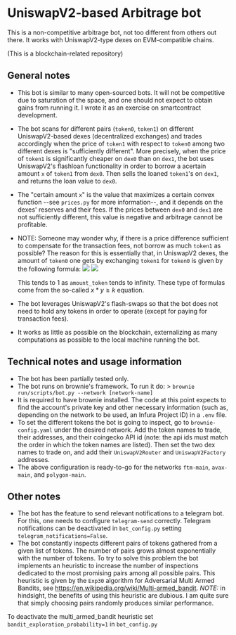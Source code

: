 # UniswapV2-based Arbitrage bot

This is a non-competitive arbitrage bot, not too different from others out there. It works with UniswapV2-type dexes on EVM-compatible chains.

(This is a blockchain-related repository)

## General notes
- This bot is similar to many open-sourced bots. It will not be competitive due to saturation of the space, and one should not expect to obtain gains from running it. I wrote it as an exercise on smartcontract development.
- The bot scans for different pairs (`token0`, `token1`) on different UniswapV2-based dexes (decentralized exchanges) and trades accordingly when the price of `token1` with respect to `token0` among two different dexes is "sufficiently different". More precisely, when the price of `token1` is significantly cheaper on `dex0` than on `dex1`, the bot uses UniswapV2's flashloan functionality in order to borrow a acertain amount `x` of `token1` from `dex0`. Then sells the loaned `token1`'s on `dex1`, and returns the loan value to `dex0`.
- The "certain amount `x`" is the value that maximizes a certain convex function --see `prices.py` for more information--, and it depends on the dexes' reserves and their fees. If the prices between `dex0` and `dex1` are not sufficiently different, this value is negative and arbitrage cannot be profitable.
- NOTE: Someone may wonder why, if there is a price difference sufficient to compensate for the transaction fees, not borrow as much `token1` as possible? The reason for this is essentially that, in UniswapV2 dexes, the amount of `token0` one gets by exchanging `token1` for `token0` is given by the following formula:
    <img src="https://render.githubusercontent.com/render/math?mathamount\_token1* (1-fees) \frac{ reserves\_token0 } { reserves\_token1 + amount\_token1*(1-fees) }">
    <img src="https://latex.codecogs.com/gif.latex?amount\_token1* (1-fees) \frac{ reserves\_token0 } { reserves\_token1 + amount\_token1*(1-fees) } " /> 

    This tends to 1 as `amount_token` tends to infinity. These type of formulas come from the so-called $x*y\geq k$ equation.
- The bot leverages UniswapV2's flash-swaps so that the bot does not need to hold any tokens in order to operate (except for paying for transaction fees).
- It works as little as possible on the blockchain, externalizing as many computations as possible to the local machine running the bot.


## Technical notes and usage information

- The bot has been partially tested only. 
- The bot runs on brownie's framework. To run it do: > `brownie run/scripts/bot.py --network [network-name]`
- It is required to have brownie installed. The code at this point expects to find the account's private key and other necessary information (such as, depending on the network to be used, an Infura Project ID) in a `.env` file.
- To set the different tokens the bot is going to inspect, go to `brownie-config.yaml` under the desired network. Add the token names to trade, their addresses, and their coingecko API id (note: the api ids must match the order in which the token names are listed). Then set the two dex names to trade on, and add their `UniswapV2Router` and `UniswapV2Factory` addresses.
- The above configuration is ready-to-go for the networks `ftm-main`, `avax-main`, and `polygon-main`.

## Other notes

- The bot has the feature to send relevant notifications to a telegram bot. For this, one needs to configure `telegram-send` correctly. Telegram notifications can be deactivated in `bot_config.py` setting `telegram_notifications=False`.
- The bot constantly inspects different pairs of tokens gathered from a given list of tokens. The number of pairs grows almost exponentially with the number of tokens. To try to solve this problem the bot implements an heuristic to increase the number of inspections dedicated to the most promising pairs among all
possible pairs. This heuristic is given by the `Exp30` algorithm for Adversarial Multi Armed Bandits, see <https://en.wikipedia.org/wiki/Multi-armed_bandit>.
_NOTE:_ in hindsight, the benefits of using this heuristic are dubious. I am quite sure that simply choosing pairs randomly produces  similar performance. 

To deactivate the multi_armed_bandit heuristic set `bandit_exploration_probability=1` in `bot_config.py`

